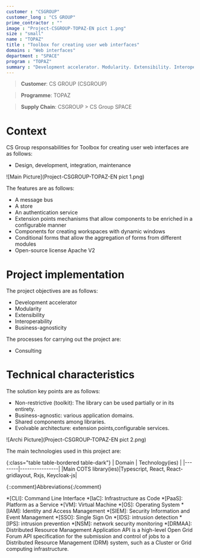 ```yaml
---
customer : "CSGROUP"
customer_long : "CS GROUP"
prime_contractor : ""
image : "Project-CSGROUP-TOPAZ-EN pict 1.png"
size : "small"
name : "TOPAZ"
title : "Toolbox for creating user web interfaces"
domains : "Web interfaces"
department : "SPACE"
program : "TOPAZ"
summary : "Development accelerator. Modularity. Extensibility. Interoperability. Business-agnosticity"
---
```


> __Customer__\: CS GROUP (CSGROUP)

> __Programme__\: TOPAZ

> __Supply Chain__\: CSGROUP >  CS Group SPACE


# Context


CS Group responsabilities for Toolbox for creating user web interfaces are as follows:
* Design, development, integration, maintenance

![Main Picture](Project-CSGROUP-TOPAZ-EN pict 1.png)

The features are as follows:
* A message bus
* A store
* An authentication service
* Extension points mechanisms that allow components to be enriched in a configurable manner
* Components for creating workspaces with dynamic windows
* Conditional forms that allow the aggregation of forms from different modules
* Open-source license Apache V2

# Project implementation

The project objectives are as follows:
* Development accelerator
* Modularity
* Extensibility
* Interoperability 
* Business-agnosticity

The processes for carrying out the project are:
* Consulting

# Technical characteristics

The solution key points are as follows:
* Non-restrictive (toolkit): The library can be used partially or in its entirety.
* Business-agnostic: various application domains.
* Shared components among libraries.
* Evolvable architecture: extension points,configurable services.

![Archi Picture](Project-CSGROUP-TOPAZ-EN pict 2.png)

The main technologies used in this project are:

{:class="table table-bordered table-dark"}
| Domain | Technology(ies) |
|--------|----------------|
|Main COTS library(ies)|Typescript, React, React-gridlayout, Rxjs, Keycloak-js|



{::comment}Abbreviations{:/comment}

*[CLI]: Command Line Interface
*[IaC]: Infrastructure as Code
*[PaaS]: Platform as a Service
*[VM]: Virtual Machine
*[OS]: Operating System
*[IAM]: Identity and Access Management
*[SIEM]: Security Information and Event Management
*[SSO]: Single Sign On
*[IDS]: intrusion detection
*[IPS]: intrusion prevention
*[NSM]: network security monitoring
*[DRMAA]: Distributed Resource Management Application API is a high-level Open Grid Forum API specification for the submission and control of jobs to a Distributed Resource Management (DRM) system, such as a Cluster or Grid computing infrastructure.
